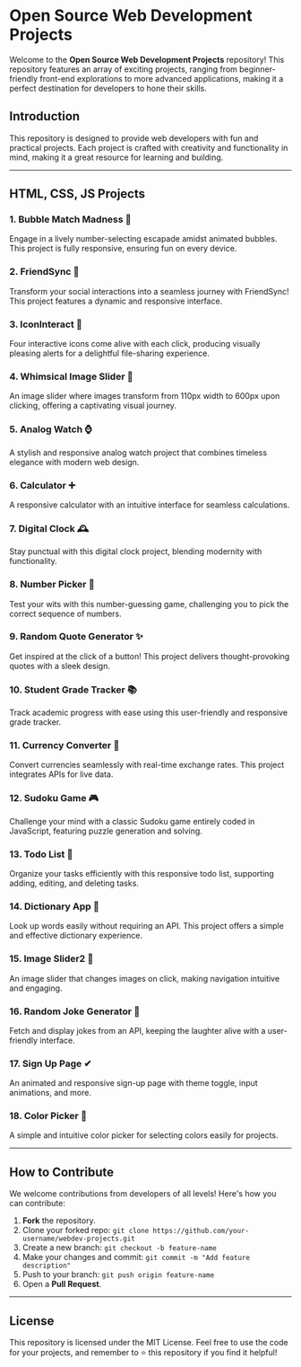 # Open Source Web Development Projects

Welcome to the **Open Source Web Development Projects** repository! This repository features an array of exciting projects, ranging from beginner-friendly front-end explorations to more advanced applications, making it a perfect destination for developers to hone their skills.


## Introduction

This repository is designed to provide web developers with fun and practical projects. Each project is crafted with creativity and functionality in mind, making it a great resource for learning and building.

---

## HTML, CSS, JS Projects

### 1. Bubble Match Madness 🌈
Engage in a lively number-selecting escapade amidst animated bubbles. This project is fully responsive, ensuring fun on every device.

### 2. FriendSync 💫
Transform your social interactions into a seamless journey with FriendSync! This project features a dynamic and responsive interface.

### 3. IconInteract 🎨
Four interactive icons come alive with each click, producing visually pleasing alerts for a delightful file-sharing experience.

### 4. Whimsical Image Slider 📸
An image slider where images transform from 110px width to 600px upon clicking, offering a captivating visual journey.

### 5. Analog Watch ⌚
A stylish and responsive analog watch project that combines timeless elegance with modern web design.

### 6. Calculator ➕
A responsive calculator with an intuitive interface for seamless calculations.

### 7. Digital Clock 🕰️
Stay punctual with this digital clock project, blending modernity with functionality.

### 8. Number Picker 🎲
Test your wits with this number-guessing game, challenging you to pick the correct sequence of numbers.

### 9. Random Quote Generator ✨
Get inspired at the click of a button! This project delivers thought-provoking quotes with a sleek design.

### 10. Student Grade Tracker 📚
Track academic progress with ease using this user-friendly and responsive grade tracker.

### 11. Currency Converter 💱
Convert currencies seamlessly with real-time exchange rates. This project integrates APIs for live data.

### 12. Sudoku Game 🎮
Challenge your mind with a classic Sudoku game entirely coded in JavaScript, featuring puzzle generation and solving.

### 13. Todo List 📝
Organize your tasks efficiently with this responsive todo list, supporting adding, editing, and deleting tasks.

### 14. Dictionary App 📖
Look up words easily without requiring an API. This project offers a simple and effective dictionary experience.

### 15. Image Slider2 📸
An image slider that changes images on click, making navigation intuitive and engaging.

### 16. Random Joke Generator 🤣
Fetch and display jokes from an API, keeping the laughter alive with a user-friendly interface.

### 17. Sign Up Page ✔
An animated and responsive sign-up page with theme toggle, input animations, and more.

### 18. Color Picker 🌈
A simple and intuitive color picker for selecting colors easily for projects.

---

## How to Contribute

We welcome contributions from developers of all levels! Here's how you can contribute:

1. **Fork** the repository.
2. Clone your forked repo: `git clone https://github.com/your-username/webdev-projects.git`
3. Create a new branch: `git checkout -b feature-name`
4. Make your changes and commit: `git commit -m "Add feature description"`
5. Push to your branch: `git push origin feature-name`
6. Open a **Pull Request**.

---

## License

This repository is licensed under the MIT License. Feel free to use the code for your projects, and remember to ⭐ this repository if you find it helpful!
